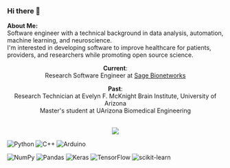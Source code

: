 ### Hi there 👋

<p> <b>About Me:</b> <br>
  Software engineer with a technical background in data analysis, automation, machine learning, and neuroscience.<br>
  I'm interested in developing software to improve healthcare for patients, providers, and researchers while promoting open source science.
</p>

<p align='center'> 
  <b>Current</b>: <br>
  Research Software Engineer at <a href="https://sagebionetworks.org/">Sage Bionetworks</a>
</p>


<p align='center'> 
  <b>Past</b>: <br>
    Research Technician at Evelyn F. McKnight Brain Institute, University of Arizona<br>
    Master's student at UArizona Biomedical Engineering
</p>

<p align='center'> 
  <br>
<a href="https://www.linkedin.com/in/gianna-jordan-08739a188/">
<img src="https://img.shields.io/badge/LinkedIn-0077B5?style=for-the-badge&logo=linkedin&logoColor=white" />
</a>
</p>

![Python](https://img.shields.io/badge/python-3670A0?style=for-the-badge&logo=python&logoColor=ffdd54)
![C++](https://img.shields.io/badge/c++-%2300599C.svg?style=for-the-badge&logo=c%2B%2B&logoColor=white)
![Arduino](https://img.shields.io/badge/-Arduino-00979D?style=for-the-badge&logo=Arduino&logoColor=white)
  
![NumPy](https://img.shields.io/badge/numpy-%23013243.svg?style=for-the-badge&logo=numpy&logoColor=white)
![Pandas](https://img.shields.io/badge/pandas-%23150458.svg?style=for-the-badge&logo=pandas&logoColor=white)
![Keras](https://img.shields.io/badge/Keras-%23D00000.svg?style=for-the-badge&logo=Keras&logoColor=white)
![TensorFlow](https://img.shields.io/badge/TensorFlow-%23FF6F00.svg?style=for-the-badge&logo=TensorFlow&logoColor=white)
![scikit-learn](https://img.shields.io/badge/scikit--learn-%23F7931E.svg?style=for-the-badge&logo=scikit-learn&logoColor=white)

<!--
**GiaJordan/GiaJordan** is a ✨ _special_ ✨ repository because its `README.md` (this file) appears on your GitHub profile.

Here are some ideas to get you started:

- 🔭 I’m currently working on ...
- 🌱 I’m currently learning ...
- 👯 I’m looking to collaborate on ...
- 🤔 I’m looking for help with ...
- 💬 Ask me about ...
- 📫 How to reach me: ...
- 😄 Pronouns: ...
- ⚡ Fun fact: ...
-->
